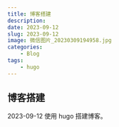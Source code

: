 ```yaml
---
title: 博客搭建
description: 
date: 2023-09-12
slug: 2023-09-12
image: 微信图片_20230309194958.jpg
categories:
    - Blog
tags:
    - hugo
---
```


## 博客搭建

2023-09-12 使用 hugo 搭建博客。

